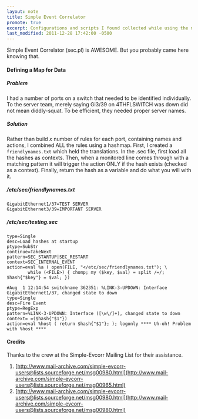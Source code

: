 ```yaml
---
layout: note
title: Simple Event Correlator
promote: true
excerpt: Configurations and scripts I found collected while using the most awesomest piece of code written for parsing log files.
last_modified: 2011-12-28 17:42:00 -0500
---
```

Simple Event Correlator (sec.pl) is AWESOME. But you probably came here knowing that.

#### Defining a Map for Data

##### Problem

I had a number of ports on a switch that needed to be identified individually. To the server team, merely saying Gi3/39 on 4THFLSWITCH was down did not mean diddly-squat. To be efficient, they needed proper server names.

##### Solution

Rather than build *x* number of rules for each port, containing names and actions, I combined ALL the rules using a hashmap. First, I created a `friendlynames.txt` which held the translations. In the .sec file, first load all the hashes as contexts. Then, when a monitored line comes through with a matching pattern it will trigger the action ONLY if the hash exists (checked as a context). Finally, return the hash as a variable and do what you will with it.

##### /etc/sec/friendlynames.txt

    GigabitEthernet1/37=TEST SERVER
    GigabitEthernet3/39=IMPORTANT SERVER

##### /etc/sec/testing.sec

    type=Single
    desc=Load hashes at startup 
    ptype=SubStr 
    continue=TakeNext
    pattern=SEC_STARTUP|SEC_RESTART
    context=SEC_INTERNAL_EVENT
    action=eval %a ( open(FILE, "</etc/sec/friendlynames.txt"); \
            while (<FILE>) { chomp; my ($key, $val) = split /=/; $hash{"$key"} = $val; })

    #Aug  1 12:14:54 switchname 362351: %LINK-3-UPDOWN: Interface GigabitEthernet1/37, changed state to down
    type=Single
    desc=Fire Event 
    ptype=RegExp  
    pattern=%LINK-3-UPDOWN: Interface ([\w\/]+), changed state to down
    context= =($hash{"$1"}) 
    action=eval %host ( return $hash{"$1"}; ); logonly **** Uh-oh! Problem with %host ****

#### Credits
Thanks to the crew at the Simple-Evcorr Mailing List for their assistance.

 1. [http://www.mail-archive.com/simple-evcorr-users@lists.sourceforge.net/msg00980.html](http://www.mail-archive.com/simple-evcorr-users@lists.sourceforge.net/msg00965.html)
 2. [http://www.mail-archive.com/simple-evcorr-users@lists.sourceforge.net/msg00980.html](http://www.mail-archive.com/simple-evcorr-users@lists.sourceforge.net/msg00980.html)
